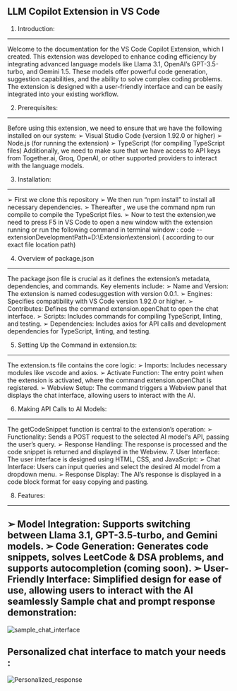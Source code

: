 LLM Copilot Extension in VS Code 
----------------------------------

1. Introduction:
----------------
Welcome to the documentation for the VS Code Copilot Extension, which I created. This 
extension was developed to enhance coding efficiency by integrating advanced language 
models like Llama 3.1, OpenAI’s GPT-3.5-turbo, and Gemini 1.5. These models offer powerful 
code generation, suggestion capabilities, and the ability to solve complex coding problems. The 
extension is designed with a user-friendly interface and can be easily integrated into your 
existing workflow.

2. Prerequisites:
-----------------
Before using this extension, we need to ensure that we have the following installed on our 
system:
➢ Visual Studio Code (version 1.92.0 or higher)
➢ Node.js (for running the extension)
➢ TypeScript (for compiling TypeScript files)
Additionally, we need to make sure that we have access to API keys from Together.ai, Groq, 
OpenAI, or other supported providers to interact with the language models.

3. Installation:
------------------
➢ First we clone this repository 
➢ We then run “npm install” to install all necessary dependencies.
➢ Thereafter , we use the command npm run compile to compile the TypeScript files.
➢ Now to test the extension,we need to press F5 in VS Code to open a new window with 
the extension running or run the following command in terminal window :
code --extensionDevelopmentPath=D:\Extension\extension\ ( according to our 
exact file location path)

4. Overview of package.json
----------------------------
The package.json file is crucial as it defines the extension’s metadata, dependencies, 
and commands. Key elements include:
➢ Name and Version: The extension is named codesuggestion with version 0.0.1.
➢ Engines: Specifies compatibility with VS Code version 1.92.0 or higher.
➢ Contributes: Defines the command extension.openChat to open the chat interface.
➢ Scripts: Includes commands for compiling TypeScript, linting, and testing.
➢ Dependencies: Includes axios for API calls and development dependencies for 
TypeScript, linting, and testing.

5. Setting Up the Command in extension.ts:
------------------------------------------
The extension.ts file contains the core logic:
➢ Imports: Includes necessary modules like vscode and axios.
➢ Activate Function: The entry point when the extension is activated, where the 
command extension.openChat is registered.
➢ Webview Setup: The command triggers a Webview panel that displays the chat 
interface, allowing users to interact with the AI.

6. Making API Calls to AI Models:
---------------------------------
The getCodeSnippet function is central to the extension’s operation:
➢ Functionality: Sends a POST request to the selected AI model's API, passing the user’s 
query.
➢ Response Handling: The response is processed and the code snippet is returned and 
displayed in the Webview.
7. User Interface:
The user interface is designed using HTML, CSS, and JavaScript:
➢ Chat Interface: Users can input queries and select the desired AI model from a 
dropdown menu.
➢ Response Display: The AI’s response is displayed in a code block format for easy 
copying and pasting.

8. Features:
-------------
➢ Model Integration: Supports switching between Llama 3.1, GPT-3.5-turbo, and Gemini 
models.
➢ Code Generation: Generates code snippets, solves LeetCode & DSA problems, and 
supports autocompletion (coming soon).
➢ User-Friendly Interface: Simplified design for ease of use, allowing users to interact with 
the AI seamlessly
Sample chat and prompt response demonstration:
-----------------------------------------------
![sample_chat_interface](https://github.com/user-attachments/assets/43cab310-e93e-4040-bc4c-4390c99684f6)

Personalized chat interface to match your needs :
-------------------------------------------------
![Personalized_response](https://github.com/user-attachments/assets/30071652-86ed-4eae-9da3-a59df866635c)

